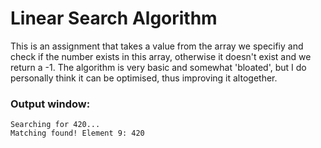 # Linear Search Algorithm
This is an assignment that takes a value from the array we specifiy and check if the number exists in this array, otherwise it doesn't exist and we return a -1. The algorithm is very basic and somewhat 'bloated', but I do personally think it can be optimised, thus improving it altogether.
### Output window:
```
Searching for 420...
Matching found! Element 9: 420
```
